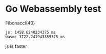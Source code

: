 # Go Webassembly test

Fibonacci(40)
```
js: 1458.6240234375 ms
wasm: 3722.241943359375 ms
```
js is faster
